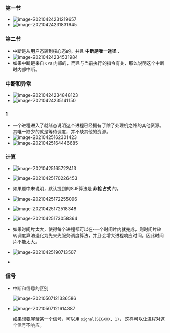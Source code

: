 ### 第一节

+ ![image-20210424231219657](https://cdn.jsdelivr.net/gh/smallzhong/new-picgo-pic-bed@master/image-20210424231219657.png)
+ ![image-20210424231831945](https://cdn.jsdelivr.net/gh/smallzhong/new-picgo-pic-bed@master/image-20210424231831945.png)

### 第二节

+ 中断是从用户态转到核心态的。并且 **中断是唯一途径** 、
+ ![image-20210424234531984](https://cdn.jsdelivr.net/gh/smallzhong/new-picgo-pic-bed@master/image-20210424234531984.png)
+ 如果中断是来自 `CPU` 内部的，而且与当前执行的指令有关，那么说明这个中断时内部中断。

### 中断和异常

+ ![image-20210424234848123](https://cdn.jsdelivr.net/gh/smallzhong/new-picgo-pic-bed@master/image-20210424234848123.png)
+ ![image-20210424235141150](https://cdn.jsdelivr.net/gh/smallzhong/new-picgo-pic-bed@master/image-20210424235141150.png)



### 1

+ 一个进程进入了就绪态说明这个进程已经拥有了除了处理机之外的其他资源。其唯一缺少的就是等待调度，并不缺其他的资源。
+ ![image-20210425162301423](https://cdn.jsdelivr.net/gh/smallzhong/new-picgo-pic-bed@master/image-20210425162301423.png)
+ ![image-20210425164446685](https://cdn.jsdelivr.net/gh/smallzhong/new-picgo-pic-bed@master/image-20210425164446685.png)

### 计算

+ ![image-20210425165722413](https://cdn.jsdelivr.net/gh/smallzhong/new-picgo-pic-bed@master/image-20210425165722413.png)
+ ![image-20210425170226453](https://cdn.jsdelivr.net/gh/smallzhong/new-picgo-pic-bed@master/image-20210425170226453.png)
+ 如果题中未说明，默认提到的SJF算法是 **非抢占式** 的。
+ ![image-20210425172255096](https://cdn.jsdelivr.net/gh/smallzhong/new-picgo-pic-bed@master/image-20210425172255096.png)
+ ![image-20210425172518348](https://cdn.jsdelivr.net/gh/smallzhong/new-picgo-pic-bed@master/image-20210425172518348.png)
+ ![image-20210425173058364](https://cdn.jsdelivr.net/gh/smallzhong/new-picgo-pic-bed@master/image-20210425173058364.png)

+ 如果时间片太大，使得每个进程都可以在-一个时间片内就完成，则时间片轮转调度算法退化为先来先服务调度算法，并且会增大进程响应时间。因此时间片不能太大。
+ ![image-20210425190713507](https://cdn.jsdelivr.net/gh/smallzhong/new-picgo-pic-bed@master/image-20210425190713507.png)
+ 

### 信号

+ 中断和信号的区别

  ![image-20210507121336586](https://cdn.jsdelivr.net/gh/smallzhong/new-picgo-pic-bed@master/image-20210507121336586.png)

+ ![image-20210507121614387](https://cdn.jsdelivr.net/gh/smallzhong/new-picgo-pic-bed@master/image-20210507121614387.png)

  如果想要屏蔽某一个信号，可以用 `signal(SIGXXX, 1)`， 这样可以让进程对这个信号不响应。